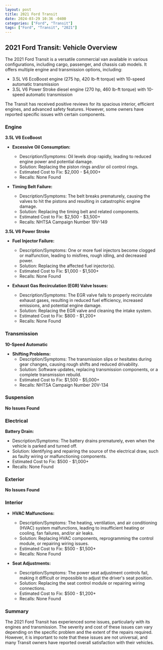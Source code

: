 ```yaml
---
layout: post
title: 2021 Ford Transit
date: 2024-03-29 10:36 -0400
categories: ["Ford", "Transit"]
tags: ["Ford", "Transit", "2021"]
---
```

## 2021 Ford Transit: Vehicle Overview

The 2021 Ford Transit is a versatile commercial van available in various configurations, including cargo, passenger, and chassis cab models. It offers multiple engine and transmission options, including:

- 3.5L V6 EcoBoost engine (275 hp, 420 lb-ft torque) with 10-speed automatic transmission
- 3.5L V6 Power Stroke diesel engine (270 hp, 460 lb-ft torque) with 10-speed automatic transmission

The Transit has received positive reviews for its spacious interior, efficient engines, and advanced safety features. However, some owners have reported specific issues with certain components.

### Engine

**3.5L V6 EcoBoost**

- **Excessive Oil Consumption:**
  - Description/Symptoms: Oil levels drop rapidly, leading to reduced engine power and potential damage.
  - Solution: Replacing the piston rings and/or oil control rings.
  - Estimated Cost to Fix: $2,000 - $4,000+
  - Recalls: None Found

- **Timing Belt Failure:**
  - Description/Symptoms: The belt breaks prematurely, causing the valves to hit the pistons and resulting in catastrophic engine damage.
  - Solution: Replacing the timing belt and related components.
  - Estimated Cost to Fix: $2,500 - $3,500+
  - Recalls: NHTSA Campaign Number 19V-149

**3.5L V6 Power Stroke**

- **Fuel Injector Failure:**
  - Description/Symptoms: One or more fuel injectors become clogged or malfunction, leading to misfires, rough idling, and decreased power.
  - Solution: Replacing the affected fuel injector(s).
  - Estimated Cost to Fix: $1,000 - $1,500+
  - Recalls: None Found

- **Exhaust Gas Recirculation (EGR) Valve Issues:**
  - Description/Symptoms: The EGR valve fails to properly recirculate exhaust gases, resulting in reduced fuel efficiency, increased emissions, and potential engine damage.
  - Solution: Replacing the EGR valve and cleaning the intake system.
  - Estimated Cost to Fix: $800 - $1,200+
  - Recalls: None Found

### Transmission

**10-Speed Automatic**

- **Shifting Problems:**
  - Description/Symptoms: The transmission slips or hesitates during gear changes, causing rough shifts and reduced drivability.
  - Solution: Software updates, replacing transmission components, or a complete transmission rebuild.
  - Estimated Cost to Fix: $1,500 - $5,000+
  - Recalls: NHTSA Campaign Number 20V-134

### Suspension

**No Issues Found**

### Electrical

**Battery Drain:**
  - Description/Symptoms: The battery drains prematurely, even when the vehicle is parked and turned off.
  - Solution: Identifying and repairing the source of the electrical draw, such as faulty wiring or malfunctioning components.
  - Estimated Cost to Fix: $500 - $1,000+
  - Recalls: None Found

### Exterior

**No Issues Found**

### Interior

- **HVAC Malfunctions:**
  - Description/Symptoms: The heating, ventilation, and air conditioning (HVAC) system malfunctions, leading to insufficient heating or cooling, fan failures, and/or air leaks.
  - Solution: Replacing HVAC components, reprogramming the control module, or repairing wiring issues.
  - Estimated Cost to Fix: $500 - $1,500+
  - Recalls: None Found

- **Seat Adjustments:**
  - Description/Symptoms: The power seat adjustment controls fail, making it difficult or impossible to adjust the driver's seat position.
  - Solution: Replacing the seat control module or repairing wiring connections.
  - Estimated Cost to Fix: $500 - $1,200+
  - Recalls: None Found

### Summary

The 2021 Ford Transit has experienced some issues, particularly with its engines and transmission. The severity and cost of these issues can vary depending on the specific problem and the extent of the repairs required. However, it is important to note that these issues are not universal, and many Transit owners have reported overall satisfaction with their vehicles.
